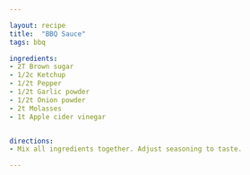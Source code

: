 ```yaml
---

layout: recipe
title:  "BBQ Sauce"
tags: bbq

ingredients:
- 2T Brown sugar
- 1/2c Ketchup
- 1/2t Pepper
- 1/2t Garlic powder
- 1/2t Onion powder
- 2t Molasses
- 1t Apple cider vinegar


directions:
- Mix all ingredients together. Adjust seasoning to taste.

---
```

